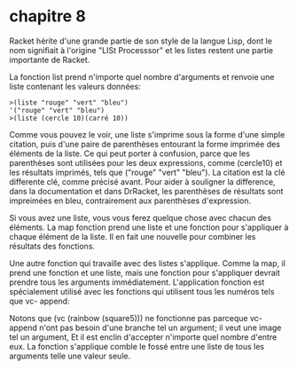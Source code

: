 # chapitre 8

Racket hérite d'une grande partie de son style de la langue Lisp, dont le nom signifiait à l'origine "LISt Processsor" et les listes restent une partie importante de Racket.

La fonction  list prend n'importe quel nombre d'arguments et renvoie une liste contenant les valeurs données:
```racket
>(liste "rouge" "vert" "bleu")
'("rouge" "vert" "bleu")
>(liste (cercle 10)(carré 10))
```
Comme vous pouvez le voir, une liste s'imprime sous la forme d'une simple citation, puis d'une paire de parenthèses entourant la forme imprimée des éléments de la liste. Ce qui peut porter à confusion, parce que les parenthèses sont utilisées pour les deux expressions, comme (cercle10) et les résultats imprimés, tels que ("rouge" "vert" "bleu").
La citation est la clé differente clé, comme précisé avant.
Pour aider à souligner la difference, dans la documentation et dans DrRacket, les parenthèses de résultats sont impreimées en bleu, contrairement aux parenthèses d'expression. 

Si vous avez une liste, vous vous ferez quelque chose avec chacun des éléments. La map fonction  prend une liste et une fonction pour s'appliquer à chaque élément de la liste.
 Il en fait une nouvelle pour combiner les résultats des fonctions.

Une autre fonction qui travaille avec des listes s'applique.
Comme la map, il prend une fonction et une liste, mais une fonction pour s'appliquer devrait prendre tous les arguments immédiatement.
L'application fonction est spécialement  utilisé avec les fonctions qui utilisent tous les numéros tels que vc-	append:

Notons que (vc (rainbow (square5))) ne fonctionne pas parceque vc-append n'ont pas besoin d'une branche tel un argument; il veut une image tel un argument, 
Et il est enclin d'accepter n'importe quel nombre d'entre eux.
La fonction s'applique comble le fossé entre une liste de tous les arguments telle une valeur seule.    
